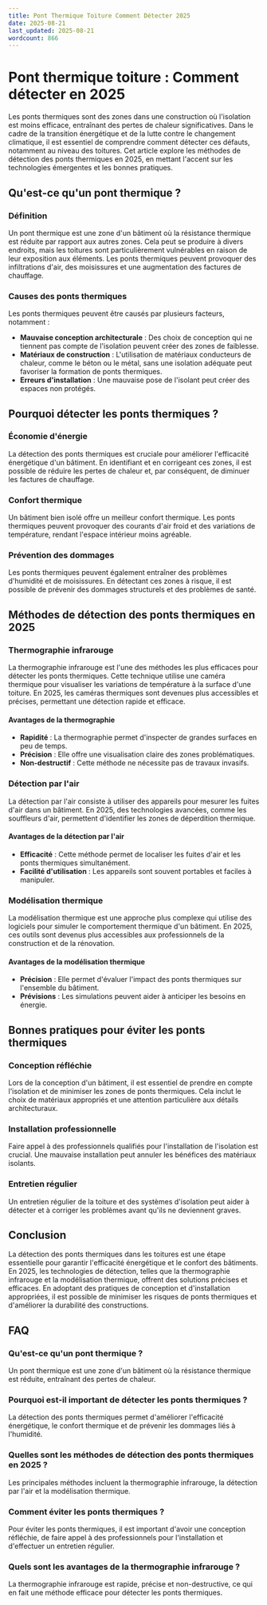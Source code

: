 ```yaml
---
title: Pont Thermique Toiture Comment Détecter 2025
date: 2025-08-21
last_updated: 2025-08-21
wordcount: 866
---
```


# Pont thermique toiture : Comment détecter en 2025

Les ponts thermiques sont des zones dans une construction où l'isolation est moins efficace, entraînant des pertes de chaleur significatives. Dans le cadre de la transition énergétique et de la lutte contre le changement climatique, il est essentiel de comprendre comment détecter ces défauts, notamment au niveau des toitures. Cet article explore les méthodes de détection des ponts thermiques en 2025, en mettant l'accent sur les technologies émergentes et les bonnes pratiques.

## Qu'est-ce qu'un pont thermique ?

### Définition

Un pont thermique est une zone d'un bâtiment où la résistance thermique est réduite par rapport aux autres zones. Cela peut se produire à divers endroits, mais les toitures sont particulièrement vulnérables en raison de leur exposition aux éléments. Les ponts thermiques peuvent provoquer des infiltrations d'air, des moisissures et une augmentation des factures de chauffage.

### Causes des ponts thermiques

Les ponts thermiques peuvent être causés par plusieurs facteurs, notamment :

- **Mauvaise conception architecturale** : Des choix de conception qui ne tiennent pas compte de l'isolation peuvent créer des zones de faiblesse.
- **Matériaux de construction** : L'utilisation de matériaux conducteurs de chaleur, comme le béton ou le métal, sans une isolation adéquate peut favoriser la formation de ponts thermiques.
- **Erreurs d'installation** : Une mauvaise pose de l'isolant peut créer des espaces non protégés.

## Pourquoi détecter les ponts thermiques ?

### Économie d'énergie

La détection des ponts thermiques est cruciale pour améliorer l'efficacité énergétique d'un bâtiment. En identifiant et en corrigeant ces zones, il est possible de réduire les pertes de chaleur et, par conséquent, de diminuer les factures de chauffage.

### Confort thermique

Un bâtiment bien isolé offre un meilleur confort thermique. Les ponts thermiques peuvent provoquer des courants d'air froid et des variations de température, rendant l'espace intérieur moins agréable.

### Prévention des dommages

Les ponts thermiques peuvent également entraîner des problèmes d'humidité et de moisissures. En détectant ces zones à risque, il est possible de prévenir des dommages structurels et des problèmes de santé.

## Méthodes de détection des ponts thermiques en 2025

### Thermographie infrarouge

La thermographie infrarouge est l'une des méthodes les plus efficaces pour détecter les ponts thermiques. Cette technique utilise une caméra thermique pour visualiser les variations de température à la surface d'une toiture. En 2025, les caméras thermiques sont devenues plus accessibles et précises, permettant une détection rapide et efficace.

#### Avantages de la thermographie

- **Rapidité** : La thermographie permet d'inspecter de grandes surfaces en peu de temps.
- **Précision** : Elle offre une visualisation claire des zones problématiques.
- **Non-destructif** : Cette méthode ne nécessite pas de travaux invasifs.

### Détection par l'air

La détection par l'air consiste à utiliser des appareils pour mesurer les fuites d'air dans un bâtiment. En 2025, des technologies avancées, comme les souffleurs d'air, permettent d'identifier les zones de déperdition thermique.

#### Avantages de la détection par l'air

- **Efficacité** : Cette méthode permet de localiser les fuites d'air et les ponts thermiques simultanément.
- **Facilité d'utilisation** : Les appareils sont souvent portables et faciles à manipuler.

### Modélisation thermique

La modélisation thermique est une approche plus complexe qui utilise des logiciels pour simuler le comportement thermique d'un bâtiment. En 2025, ces outils sont devenus plus accessibles aux professionnels de la construction et de la rénovation.

#### Avantages de la modélisation thermique

- **Précision** : Elle permet d'évaluer l'impact des ponts thermiques sur l'ensemble du bâtiment.
- **Prévisions** : Les simulations peuvent aider à anticiper les besoins en énergie.

## Bonnes pratiques pour éviter les ponts thermiques

### Conception réfléchie

Lors de la conception d'un bâtiment, il est essentiel de prendre en compte l'isolation et de minimiser les zones de ponts thermiques. Cela inclut le choix de matériaux appropriés et une attention particulière aux détails architecturaux.

### Installation professionnelle

Faire appel à des professionnels qualifiés pour l'installation de l'isolation est crucial. Une mauvaise installation peut annuler les bénéfices des matériaux isolants.

### Entretien régulier

Un entretien régulier de la toiture et des systèmes d'isolation peut aider à détecter et à corriger les problèmes avant qu'ils ne deviennent graves.

## Conclusion

La détection des ponts thermiques dans les toitures est une étape essentielle pour garantir l'efficacité énergétique et le confort des bâtiments. En 2025, les technologies de détection, telles que la thermographie infrarouge et la modélisation thermique, offrent des solutions précises et efficaces. En adoptant des pratiques de conception et d'installation appropriées, il est possible de minimiser les risques de ponts thermiques et d'améliorer la durabilité des constructions.

## FAQ

### Qu'est-ce qu'un pont thermique ?

Un pont thermique est une zone d'un bâtiment où la résistance thermique est réduite, entraînant des pertes de chaleur.

### Pourquoi est-il important de détecter les ponts thermiques ?

La détection des ponts thermiques permet d'améliorer l'efficacité énergétique, le confort thermique et de prévenir les dommages liés à l'humidité.

### Quelles sont les méthodes de détection des ponts thermiques en 2025 ?

Les principales méthodes incluent la thermographie infrarouge, la détection par l'air et la modélisation thermique.

### Comment éviter les ponts thermiques ?

Pour éviter les ponts thermiques, il est important d'avoir une conception réfléchie, de faire appel à des professionnels pour l'installation et d'effectuer un entretien régulier. 

### Quels sont les avantages de la thermographie infrarouge ?

La thermographie infrarouge est rapide, précise et non-destructive, ce qui en fait une méthode efficace pour détecter les ponts thermiques.
